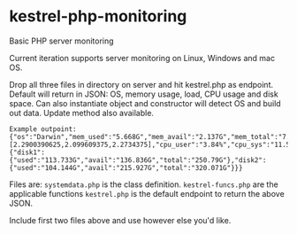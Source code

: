 # kestrel-php-monitoring
Basic PHP server monitoring

Current iteration supports server monitoring on Linux, Windows and mac OS. 

Drop all three files in directory on server and hit kestrel.php as endpoint. Default will return in JSON: OS, memory usage, load, CPU usage and disk space. Can also instantiate object and constructor will detect OS and build out data. Update method also available. 

    Example outpoint: 
    {"os":"Darwin","mem_used":"5.668G","mem_avail":"2.137G","mem_total":"7.806G","sys_load":[2.2900390625,2.099609375,2.2734375],"cpu_user":"3.84%","cpu_sys":"11.53%","cpu_idle":"84.61%","disks":{"disk1":{"used":"113.733G","avail":"136.836G","total":"250.79G"},"disk2":{"used":"104.144G","avail":"215.927G","total":"320.071G"}}}


Files are: 
`systemdata.php` is the class definition.
`kestrel-funcs.php` are the applicable functions
`kestrel.php` is the default endpoint to return the above JSON.

Include first two files above and use however else you'd like. 